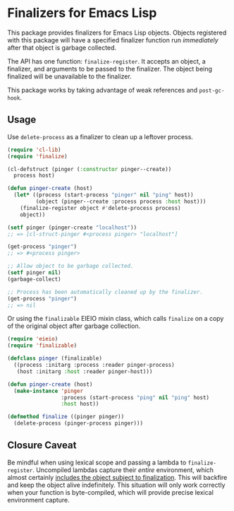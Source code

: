 # Finalizers for Emacs Lisp

This package provides finalizers for Emacs Lisp objects. Objects
registered with this package will have a specified finalizer function
run *immediately* after that object is garbage collected.

The API has one function: `finalize-register`. It accepts an object, a
finalizer, and arguments to be passed to the finalizer. The object
being finalized will be unavailable to the finalizer.

This package works by taking advantage of weak references and
`post-gc-hook`.

## Usage

Use `delete-process` as a finalizer to clean up a leftover process.

```el
(require 'cl-lib)
(require 'finalize)

(cl-defstruct (pinger (:constructor pinger--create))
  process host)

(defun pinger-create (host)
  (let* ((process (start-process "pinger" nil "ping" host))
         (object (pinger--create :process process :host host)))
    (finalize-register object #'delete-process process)
    object))

(setf pinger (pinger-create "localhost"))
;; => [cl-struct-pinger #<process pinger> "localhost"]

(get-process "pinger")
;; => #<process pinger>

;; Allow object to be garbage collected.
(setf pinger nil)
(garbage-collect)

;; Process has been automatically cleaned up by the finalizer.
(get-process "pinger")
;; => nil
```

Or using the `finalizable` EIEIO mixin class, which calls `finalize`
on a copy of the original object after garbage collection.

```el
(require 'eieio)
(require 'finalizable)

(defclass pinger (finalizable)
  ((process :initarg :process :reader pinger-process)
   (host :initarg :host :reader pinger-host)))

(defun pinger-create (host)
  (make-instance 'pinger
                 :process (start-process "ping" nil "ping" host)
                 :host host))

(defmethod finalize ((pinger pinger))
  (delete-process (pinger-process pinger)))
```

## Closure Caveat

Be mindful when using lexical scope and passing a lambda to
`finalize-register`. Uncompiled lambdas capture their *entire*
environment, which almost certainly
[includes the object subject to finalization][closure]. This will
backfire and keep the object alive indefinitely. This situation will
only work correctly when your function is byte-compiled, which will
provide precise lexical environment capture.


[closure]: http://nullprogram.com/blog/2013/12/30/#the_readable_closures_catch
